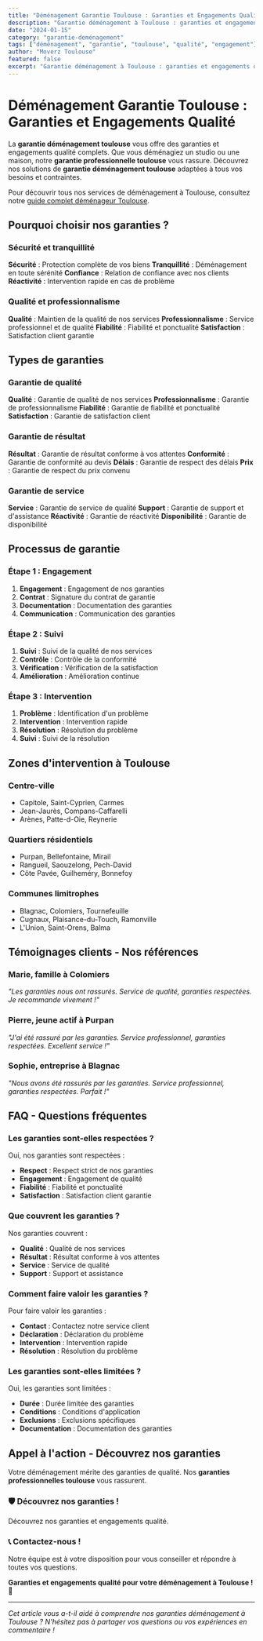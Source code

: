 ```yaml
---
title: "Déménagement Garantie Toulouse : Garanties et Engagements Qualité"
description: "Garantie déménagement à Toulouse : garanties et engagements qualité. Satisfaction garantie, qualité assurée, service professionnel. Découvrez nos garanties."
date: "2024-01-15"
category: "garantie-deménagement"
tags: ["déménagement", "garantie", "toulouse", "qualité", "engagement"]
author: "Moverz Toulouse"
featured: false
excerpt: "Garantie déménagement à Toulouse : garanties et engagements qualité. Satisfaction garantie, qualité assurée, service professionnel."
---
```


# Déménagement Garantie Toulouse : Garanties et Engagements Qualité

La **garantie déménagement toulouse** vous offre des garanties et engagements qualité complets. Que vous déménagiez un studio ou une maison, notre **garantie professionnelle toulouse** vous rassure. Découvrez nos solutions de **garantie déménagement toulouse** adaptées à tous vos besoins et contraintes.

Pour découvrir tous nos services de déménagement à Toulouse, consultez notre [guide complet déménageur Toulouse](/blog/demenageur-toulouse).

## Pourquoi choisir nos garanties ?

### Sécurité et tranquillité

**Sécurité** : Protection complète de vos biens
**Tranquillité** : Déménagement en toute sérénité
**Confiance** : Relation de confiance avec nos clients
**Réactivité** : Intervention rapide en cas de problème

### Qualité et professionnalisme

**Qualité** : Maintien de la qualité de nos services
**Professionnalisme** : Service professionnel et de qualité
**Fiabilité** : Fiabilité et ponctualité
**Satisfaction** : Satisfaction client garantie

## Types de garanties

### Garantie de qualité

**Qualité** : Garantie de qualité de nos services
**Professionnalisme** : Garantie de professionnalisme
**Fiabilité** : Garantie de fiabilité et ponctualité
**Satisfaction** : Garantie de satisfaction client

### Garantie de résultat

**Résultat** : Garantie de résultat conforme à vos attentes
**Conformité** : Garantie de conformité au devis
**Délais** : Garantie de respect des délais
**Prix** : Garantie de respect du prix convenu

### Garantie de service

**Service** : Garantie de service de qualité
**Support** : Garantie de support et d'assistance
**Réactivité** : Garantie de réactivité
**Disponibilité** : Garantie de disponibilité

## Processus de garantie

### Étape 1 : Engagement

1. **Engagement** : Engagement de nos garanties
2. **Contrat** : Signature du contrat de garantie
3. **Documentation** : Documentation des garanties
4. **Communication** : Communication des garanties

### Étape 2 : Suivi

1. **Suivi** : Suivi de la qualité de nos services
2. **Contrôle** : Contrôle de la conformité
3. **Vérification** : Vérification de la satisfaction
4. **Amélioration** : Amélioration continue

### Étape 3 : Intervention

1. **Problème** : Identification d'un problème
2. **Intervention** : Intervention rapide
3. **Résolution** : Résolution du problème
4. **Suivi** : Suivi de la résolution

## Zones d'intervention à Toulouse

### Centre-ville
- Capitole, Saint-Cyprien, Carmes
- Jean-Jaurès, Compans-Caffarelli
- Arènes, Patte-d-Oie, Reynerie

### Quartiers résidentiels
- Purpan, Bellefontaine, Mirail
- Rangueil, Saouzelong, Pech-David
- Côte Pavée, Guilheméry, Bonnefoy

### Communes limitrophes
- Blagnac, Colomiers, Tournefeuille
- Cugnaux, Plaisance-du-Touch, Ramonville
- L'Union, Saint-Orens, Balma

## Témoignages clients - Nos références

### Marie, famille à Colomiers
*"Les garanties nous ont rassurés. Service de qualité, garanties respectées. Je recommande vivement !"*

### Pierre, jeune actif à Purpan
*"J'ai été rassuré par les garanties. Service professionnel, garanties respectées. Excellent service !"*

### Sophie, entreprise à Blagnac
*"Nous avons été rassurés par les garanties. Service professionnel, garanties respectées. Parfait !"*

## FAQ - Questions fréquentes

### Les garanties sont-elles respectées ?

Oui, nos garanties sont respectées :
- **Respect** : Respect strict de nos garanties
- **Engagement** : Engagement de qualité
- **Fiabilité** : Fiabilité et ponctualité
- **Satisfaction** : Satisfaction client garantie

### Que couvrent les garanties ?

Nos garanties couvrent :
- **Qualité** : Qualité de nos services
- **Résultat** : Résultat conforme à vos attentes
- **Service** : Service de qualité
- **Support** : Support et assistance

### Comment faire valoir les garanties ?

Pour faire valoir les garanties :
- **Contact** : Contactez notre service client
- **Déclaration** : Déclaration du problème
- **Intervention** : Intervention rapide
- **Résolution** : Résolution du problème

### Les garanties sont-elles limitées ?

Oui, les garanties sont limitées :
- **Durée** : Durée limitée des garanties
- **Conditions** : Conditions d'application
- **Exclusions** : Exclusions spécifiques
- **Documentation** : Documentation des garanties

## Appel à l'action - Découvrez nos garanties

Votre déménagement mérite des garanties de qualité. Nos **garanties professionnelles toulouse** vous rassurent.

### 🛡️ **Découvrez nos garanties !**

Découvrez nos garanties et engagements qualité.

### 📞 **Contactez-nous !**

Notre équipe est à votre disposition pour vous conseiller et répondre à toutes vos questions.

**Garanties et engagements qualité pour votre déménagement à Toulouse !** 🚚

---

*Cet article vous a-t-il aidé à comprendre nos garanties déménagement à Toulouse ? N'hésitez pas à partager vos questions ou vos expériences en commentaire !*

